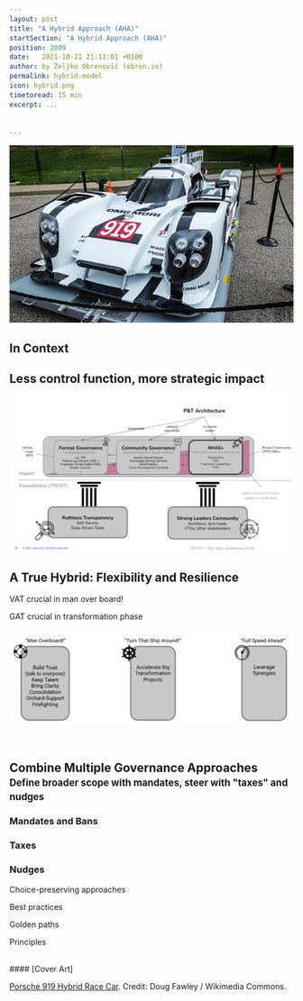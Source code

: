```yaml
---
layout: post
title: "A Hybrid Approach (AHA)"
startSection: "A Hybrid Approach (AHA)"
position: 2009
date:   2021-10-21 21:12:01 +0100
author: by Željko Obrenović (obren.io)
permalink: hybrid-model
icon: hybrid.png
timetoread: 15 min
excerpt: ...


---
```

![](assets/images/640px-2014_Porsche_919_Hybrid_Race_Car_(73530205).jpeg)

## In Context


## Less control function, more strategic impact

![](assets/images/pillars.png)


## A True Hybrid: Flexibility and Resilience

VAT crucial in man over board!

GAT crucial in transformation phase


![](assets/images/realities.png)

<br>

## Combine Multiple Governance Approaches<br><span style="font-size: 80%">Define broader scope with mandates, steer with "taxes" and nudges</span>

### Mandates and Bans

### Taxes

### Nudges

Choice-preserving approaches

Best practices

Golden paths

Principles

<br>
#### [Cover Art]

[Porsche 919 Hybrid Race Car](https://commons.wikimedia.org/wiki/File:2014_Porsche_919_Hybrid_Race_Car_(73530205).jpeg). Credit: Doug Fawley / Wikimedia Commons.
